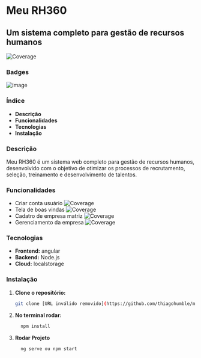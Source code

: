 # Meu RH360 
## Um sistema completo para gestão de recursos humanos

![Coverage](https://img.shields.io/badge/coverage-70%25-brightgreen)

### Badges
![image](https://github.com/user-attachments/assets/8fb16a26-7e1f-4e11-994d-99e5527c73a9)



### Índice
* **Descrição**
* **Funcionalidades**
* **Tecnologias**
* **Instalação**

### Descrição
Meu RH360 é um sistema web completo para gestão de recursos humanos, desenvolvido com o objetivo de otimizar os processos de recrutamento, seleção, treinamento e desenvolvimento de talentos.

### Funcionalidades
* Criar conta usuário ![Coverage](https://img.shields.io/badge/coverage-100%25-brightgreen)
* Tela de boas vindas ![Coverage](https://img.shields.io/badge/coverage-100%25-brightgreen)
* Cadatro de empresa matriz ![Coverage](https://img.shields.io/badge/coverage-100%25-brightgreen)
* Gerenciamento da empresa ![Coverage](https://img.shields.io/badge/coverage-70%25-brightgreen)

### Tecnologias
* **Frontend:** angular
* **Backend:** Node.js
* **Cloud:** localstorage

### Instalação
1. **Clone o repositório:**
   ```bash
   git clone [URL inválido removido](https://github.com/thiagohumble/meuth360.git)]

2. **No terminal rodar:**
   ```bash
     npm install

4. **Rodar Projeto**
   ```bash
     ng serve ou npm start
